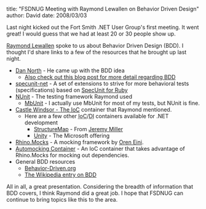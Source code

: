 
title: "FSDNUG Meeting with Raymond Lewallen on Behavior Driven Design"
author: David
date: 2008/03/03

Last night kicked out the Fort Smith .NET User Group's first meeting. It went great! I would guess that we had at least 20 or 30 people show up. 

[Raymond Lewallen](http://www.raymondlewallen.com/) spoke to us about Behavior Driven Design (BDD). I thought I'd share links to a few of the resources that he brought up last night. 

- [Dan North](http://dannorth.net/) - He came up with the BDD idea
  - [Also check out this blog post for more detail regarding BDD](http://dannorth.net/introducing-bdd)
- [specunit-net](http://code.google.com/p/specunit-net/) - A set of extensions to strive for more behavioral tests (specifications) based on [SpecUnit for Ruby](http://spec-unit.rubyforge.org/)
- [NUnit](http://www.nunit.org/) - The testing framework Raymond used
  - [MbUnit](http://www.mbunit.com/) - I actually use MbUnit for most of my tests, but NUnit is fine.
- [Castle Windsor - The <acronym title="Inversion of Control">IoC</acronym>](http://www.castleproject.org/container/index.html) container that Raymond mentioned.
  - Here are a few other <acronym title="Inversion of Control">IoC</acronym>/<acronym title="Dependency Injection">DI</acronym> containers available for .NET development
    - [StructureMap](http://structuremap.sourceforge.net/Default.htm) - From [Jeremy Miller](http://codebetter.com/blogs/jeremy.miller/)
    - [Unity](http://www.codeplex.com/unity) - The Microsoft offering
- [Rhino.Mocks](http://www.ayende.com/projects/rhino-mocks/downloads.aspx) - A mocking framework by [Oren Eini](http://www.ayende.com/Blog/Default.aspx).
- [Automocking Container](http://blog.eleutian.com/2007/02/23/TestsAutoMockingIoCContainer.aspx) - An IoC container that takes advantage of Rhino.Mocks for mocking out dependencies.
- General BDD resources
  - [Behavior-Driven.org](http://behaviour-driven.org/)
  - [The Wikipedia entry on BDD](http://en.wikipedia.org/wiki/Behavior_driven_development)

All in all, a great presentation. Considering the breadth of information that BDD covers, I think Raymond did a great job. I hope that FSDNUG can continue to bring topics like this to the area.
